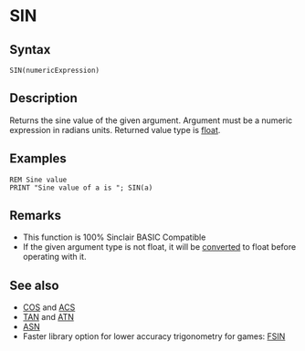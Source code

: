 # SIN

## Syntax

```
SIN(numericExpression)
```

## Description

Returns the sine value of the given argument.
Argument must be a numeric expression in radians units. Returned value type is [float](types.md#float).

## Examples

```
REM Sine value
PRINT "Sine value of a is "; SIN(a)
```

## Remarks
*  This function is 100% Sinclair BASIC Compatible
*  If the given argument type is not float, it will be [converted](cast.md) to float before operating with it.

## See also

* [COS](cos.md) and [ACS](acs.md)
* [TAN](tan.md) and [ATN](atn.md)
* [ASN](asn.md)
*  Faster library option for lower accuracy trigonometry for games: [FSIN](library/fsin.bas.md)
